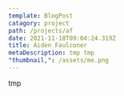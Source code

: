 ```yaml
---
template: BlogPost
catagory: project
path: /projects/af
date: 2021-11-18T09:04:24.319Z
title: Aiden Faulconer
metaDescription: tmp tmp
"thumbnail,": /assets/me.png
---
```

tmp